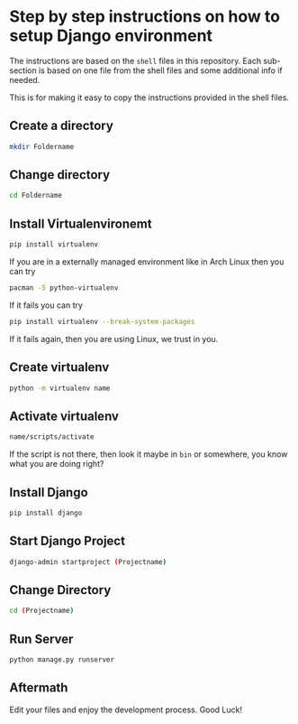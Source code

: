# Step by step instructions on how to setup Django environment

The instructions are based on the `shell` files in this repository.
Each sub-section is based on one file from the shell files and some additional info if needed.

This is for making it easy to copy the instructions provided in the shell files.

## Create a directory

```bash
mkdir Foldername
```

## Change directory

```bash
cd Foldername
```

## Install Virtualenvironemt

```bash
pip install virtualenv
```
If you are in a externally managed environment like in Arch Linux then you can try

```bash
pacman -S python-virtualenv
```
If it fails you can try

```bash
pip install virtualenv --break-system-packages
```

If it fails again, then you are using Linux, we trust in you.

## Create virtualenv

```bash
python -m virtualenv name
```

## Activate virtualenv

```bash
name/scripts/activate
```

If the script is not there, then look it maybe in `bin` or somewhere, you know what you are doing right?

## Install Django

```bash
pip install django
```

## Start Django Project

```bash
django-admin startproject (Projectname)
```

## Change Directory

```bash
cd (Projectname)
```

## Run Server

```bash
python manage.py runserver
```

## Aftermath

Edit your files and enjoy the development process. Good Luck!

